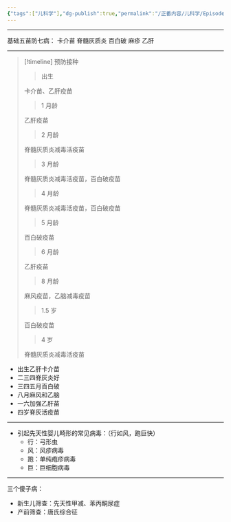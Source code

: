 ```yaml
---
{"tags":["儿科学"],"dg-publish":true,"permalink":"/正番内容/儿科学/Episode 01. 概述/儿童保健/","dgPassFrontmatter":true}
---
```


---
基础五苗防七病：
卡介苗
脊髓灰质炎
百白破
麻疹
乙肝


---

>[!timeline] 预防接种
>>出生
>
>卡介苗、乙肝疫苗
>>1 月龄
>
>乙肝疫苗
>>2 月龄
>
>脊髓灰质炎减毒活疫苗
>>3 月龄
>
>脊髓灰质炎减毒活疫苗，百白破疫苗
>>4 月龄
>
>脊髓灰质炎减毒活疫苗，百白破疫苗
>>5 月龄
>
>百白破疫苗
>>6 月龄
>
>乙肝疫苗
>>8 月龄
>
>麻风疫苗，乙脑减毒疫苗
>>1.5 岁
>
>百白破疫苗
>>4 岁
>
>脊髓灰质炎减毒活疫苗

+ 出生乙肝卡介苗
+ 二三四脊灰炎好
+ 三四五月百白破
+ 八月麻风和乙脑
+ 一六加强乙肝苗
+ 四岁脊灰活疫苗

---

+ 引起先天性婴儿畸形的常见病毒：（行如风，跑巨快）
	+ 行：弓形虫
	+ 风：风疹病毒
	+ 跑：单纯疱疹病毒
	+ 巨：巨细胞病毒

---

三个傻子病：
+ 新生儿筛查：先天性甲减、苯丙酮尿症
+ 产前筛查：唐氏综合征